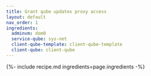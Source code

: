 ```yaml
---
title: Grant qube updates proxy access
layout: default
nav_order: 1
ingredients:
  adminvm: dom0
  service-qube: sys-net
  client-qube-template: client-qube-template
  client-qube: client-qube
---
```

{%- include recipe.md ingredients=page.ingredients -%}
